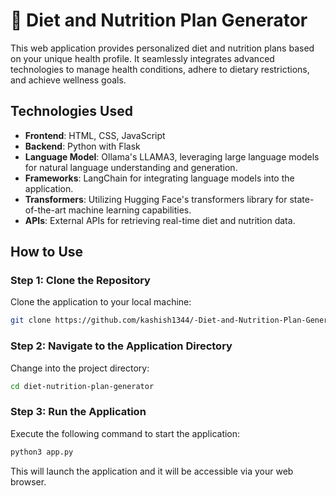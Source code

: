 
# 🥗 Diet and Nutrition Plan Generator

This web application provides personalized diet and nutrition plans based on your unique health profile. It seamlessly integrates advanced technologies to manage health conditions, adhere to dietary restrictions, and achieve wellness goals.

## Technologies Used

- **Frontend**: HTML, CSS, JavaScript
- **Backend**: Python with Flask
- **Language Model**: Ollama's LLAMA3, leveraging large language models for natural language understanding and generation.
- **Frameworks**: LangChain for integrating language models into the application.
- **Transformers**: Utilizing Hugging Face's transformers library for state-of-the-art machine learning capabilities.
- **APIs**: External APIs for retrieving real-time diet and nutrition data.

## How to Use

### Step 1: Clone the Repository
Clone the application to your local machine:
```bash
git clone https://github.com/kashish1344/-Diet-and-Nutrition-Plan-Generator.git
```

### Step 2: Navigate to the Application Directory
Change into the project directory:
```bash
cd diet-nutrition-plan-generator
```

### Step 3: Run the Application
Execute the following command to start the application:
```bash
python3 app.py
```
This will launch the application and it will be accessible via your web browser.

